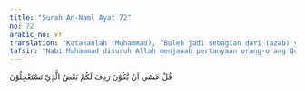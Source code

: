 ```yaml
---
title: "Surah An-Naml Ayat 72"
no: 72
arabic_no: ٧٢
translation: "Katakanlah (Muhammad), “Boleh jadi sebagian dari (azab) yang kamu minta disegerakan itu telah hampir sampai kepadamu.”"
tafsir: "Nabi Muhammad disuruh Allah menjawab pertanyaan orang-orang Quraisy itu dengan mengatakan bahwa azab yang mereka tunggu-tunggu dan ingin disegerakan itu sebentar lagi pasti akan datang. Secara kenyataan, azab itu muncul berupa kebinasaan dan kekalahan yang akan mereka alami waktu Perang Badar. Sebanyak 70 orang di antara pemimpin mereka, termasuk Abu Jahal, terbunuh dan 70 orang lainnya menjadi tawanan perang."
---
```

قُلْ عَسٰٓى اَنْ يَّكُوْنَ رَدِفَ لَكُمْ بَعْضُ الَّذِيْ تَسْتَعْجِلُوْنَ 